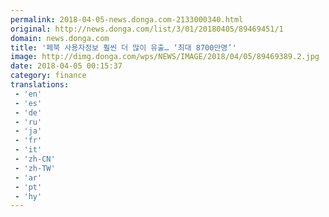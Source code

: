 ```yaml
---
permalink: 2018-04-05-news.donga.com-2133000340.html
original: http://news.donga.com/list/3/01/20180405/89469451/1
domain: news.donga.com
title: '페북 사용자정보 훨씬 더 많이 유출… ‘최대 8700만명’'
image: http://dimg.donga.com/wps/NEWS/IMAGE/2018/04/05/89469389.2.jpg
date: 2018-04-05 00:15:37
category: finance
translations: 
 - 'en'
 - 'es'
 - 'de'
 - 'ru'
 - 'ja'
 - 'fr'
 - 'it'
 - 'zh-CN'
 - 'zh-TW'
 - 'ar'
 - 'pt'
 - 'hy'
---
```


